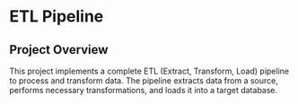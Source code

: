 # ETL Pipeline

## Project Overview

This project implements a complete ETL (Extract, Transform, Load) pipeline to process and transform data. The pipeline extracts data from a source, performs necessary transformations, and loads it into a target database.
